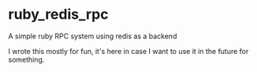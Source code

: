 # ruby_redis_rpc
A simple ruby RPC system using redis as a backend

I wrote this mostly for fun, it's here in case I want to use it in the future for something.
